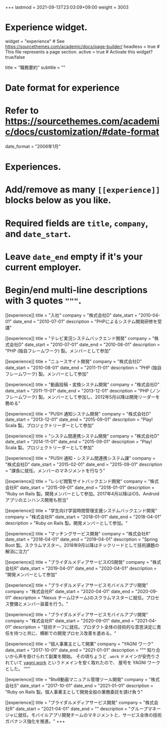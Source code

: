 +++
lastmod = 2021-09-13T23:03:09+09:00
weight = 3003
# Experience widget.
widget = "experience"  # See https://sourcethemes.com/academic/docs/page-builder/
headless = true  # This file represents a page section.
active = true  # Activate this widget? true/false

title = "職務要約"
subtitle = ""

# Date format for experience
#   Refer to https://sourcethemes.com/academic/docs/customization/#date-format
date_format = "2006年1月"

# Experiences.
#   Add/remove as many `[[experience]]` blocks below as you like.
#   Required fields are `title`, `company`, and `date_start`.
#   Leave `date_end` empty if it's your current employer.
#   Begin/end multi-line descriptions with 3 quotes `"""`.


[[experience]]
  title = "入社"
  company = "株式会社D"
  date_start = "2010-04-01"
  date_end = "2010-07-01"
  description = "PHPによるシステム開発研修を受講"

[[experience]]
  title = "テレビ実況システムバックエンド開発"
  company = "株式会社D"
  date_start = "2010-07-01"
  date_end = "2010-08-01"
  description = "PHP (独自フレームワーク) 製。メンバーとして参加"

[[experience]]
  title = "ニュースサイト開発"
  company = "株式会社D"
  date_start = "2010-08-01"
  date_end = "2011-11-01"
  description = "PHP (独自フレームワーク) 製。メンバーとして参加"

[[experience]]
  title = "動画投稿・変換システム開発"
  company = "株式会社D"
  date_start = "2011-11-01"
  date_end = "2013-12-01"
  description = "PHP (ノンフレームワーク) 製。メンバーとして参加し、2012年5月以降は開発リーダーを務める"

[[experience]]
  title = "PUSH 通知システム開発"
  company = "株式会社D"
  date_start = "2013-12-01"
  date_end = "2015-09-01"
  description = "Play! Scala 製。プロジェクトリーダーとして参加"

[[experience]]
  title = "システム間連携システム開発"
  company = "株式会社D"
  date_start = "2014-11-01"
  date_end = "2015-09-01"
  description = "Play! Scala 製。プロジェクトリーダーとして参加"

[[experience]]
  title = "PUSH 通知・システム間連携システム課"
  company = "株式会社D"
  date_start = "2015-02-01"
  date_end = "2015-09-01"
  description = "課長に就任。メンバーのマネジメントを行なう"

[[experience]]
  title = "レシピ閲覧サイトバックエンド開発"
  company = "株式会社R"
  date_start = "2015-09-01"
  date_end = "2018-01-01"
  description = "Ruby on Rails 製。開発メンバーとして参加。2017年4月以降はiOS、Android アプリのエンハンス開発も担当"

[[experience]]
  title = "学生向け学習時間管理支援システムバックエンド開発"
  company = "株式会社R"
  date_start = "2018-01-01"
  date_end = "2018-04-01"
  description = "Ruby on Rails 製。開発メンバーとして参加。"

[[experience]]
  title = "マッチングサービス開発"
  company = "株式会社R"
  date_start = "2018-04-01"
  date_end = "2019-04-01"
  description = "Spring Boot 製。スクラムマスター。2018年9月以降はテックリードとして技術課題の解消に注力"

[[experience]]
  title = "ブライダルメディアサービスiOS開発"
  company = "株式会社R"
  date_start = "2019-04-01"
  date_end = "2020-04-01"
  description = "開発メンバーとして参加"

[[experience]]
  title = "ブライダルメディアサービスモバイルアプリ開発"
  company = "株式会社R"
  date_start = "2020-04-01"
  date_end = "2020-09-01"
  description = "Nexus チーム(2チーム)のスクラムマスターに就任。プロセス整備とメンバー装着を行う。"

[[experience]]
  title = "ブライダルメディアサービスモバイルアプリ開発"
  company = "株式会社R"
  date_start = "2020-09-01"
  date_end = "2021-04-01"
  description = "技術チーフに就任。プロダクト全体の技術的な意思決定に責任を持つと共に、横断での開発プロセス改善を進める。"

[[experience]]
  title = "個人事業主として開業"
  company = "YAGNI ワーク"
  date_start = "2017-10-01"
  date_end = "2021-01-01"
  description = """
知り合いから声を掛けられて副業を開始。
その頃ちょうど `.work` ドメインが安売りされていて [yagni.work](https://yagni.work) というドメインを安く取れたので、
屋号を YAGNI ワークとした。
"""

[[experience]]
  title = "BtoB動画マニュアル管理ツール開発"
  company = "株式会社S"
  date_start = "2017-10-01"
  date_end = "2021-01-01"
  description = "Ruby on Rails 製。個人事業主として開発全般の業務委託を請け負う"

[[experience]]
  title = "ブライダルメディアサービス開発"
  company = "株式会社R"
  date_start = "2021-04-01"
  date_end = ""
  description = "グループマネージャに就任。モバイルアプリ開発チームのマネジメントと、サービス全体の技術ガバナンス強化を推進。"
+++

